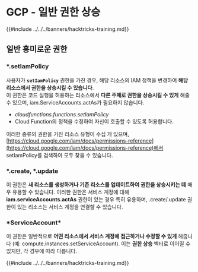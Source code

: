 # GCP - 일반 권한 상승

{{#include ../../../banners/hacktricks-training.md}}

## 일반 흥미로운 권한

### \*.setIamPolicy

사용자가 **`setIamPolicy`** 권한을 가진 경우, 해당 리소스의 IAM 정책을 변경하여 **해당 리소스에서 권한을 상승시킬 수 있습니다**.\
이 권한은 코드 실행을 허용하는 리소스에서 **다른 주체로 권한을 상승시킬 수 있게** 해줄 수 있으며, iam.ServiceAccounts.actAs가 필요하지 않습니다.

- _cloudfunctions.functions.setIamPolicy_
- Cloud Function의 정책을 수정하여 자신이 호출할 수 있도록 허용합니다.

이러한 종류의 권한을 가진 리소스 유형이 수십 개 있으며, [https://cloud.google.com/iam/docs/permissions-reference](https://cloud.google.com/iam/docs/permissions-reference)에서 setIamPolicy를 검색하여 모두 찾을 수 있습니다.

### \*.create, \*.update

이 권한은 **새 리소스를 생성하거나 기존 리소스를 업데이트하여 권한을 상승시키는 데** 매우 유용할 수 있습니다. 이러한 권한은 서비스 계정에 대해 **iam.serviceAccounts.actAs** 권한이 있는 경우 특히 유용하며, .create/.update 권한이 있는 리소스는 서비스 계정을 연결할 수 있습니다.

### \*ServiceAccount\*

이 권한은 일반적으로 **어떤 리소스에서 서비스 계정에 접근하거나 수정할 수 있게** 해줍니다 (예: compute.instances.setServiceAccount). 이는 **권한 상승** 벡터로 이어질 수 있지만, 각 경우에 따라 다릅니다.

{{#include ../../../banners/hacktricks-training.md}}
